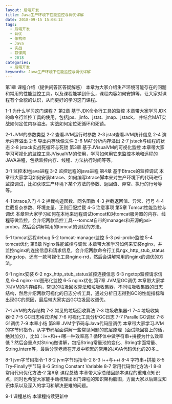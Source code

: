 ```yaml
---
layout: 后端开发
title: Java生产环境下性能监控与调优详解
date: 2018-09-15 15:08:13
tags:
  - 后端开发
  - 调优
  - 架构师
  - Java
  - 实战
  - 慕课网
  - 2018
categories:
  - 后端开发
keywords: Java生产环境下性能监控与调优详解
---
```

第1章 课程介绍（提供问答区答疑解惑）
本章为大家介绍生产环境可能存在的问题和常用的性能监控工具，以及课程能学到什么，课程内容如何安排等，让大家对课程有个全貌的认识，从而更好的学习这门课程。

1-1 为什么学习这门课程？
第2章 基于JDK命令行工具的监控
本章带大家学习JDK的命令行监控工具的使用，包括jps、jinfo、jstat、jmap、jstack， 并结合MAT实战如何定位内存溢出，实战如何定位死循环和死锁。

2-1 JVM的参数类型
2-2 查看JVM运行时参数
2-3 jstat查看JVM统计信息
2-4 演示内存溢出
2-5 导出内存映像文件
2-6 MAT分析内存溢出
2-7 jstack与线程的状态
2-8 jstack实战死循环与死锁
第3章 基于JVisualVM的可视化监控
本章带大家学习可视化的监控工具JVisualVM的使用，学习如何用它来监控本地和远程的JAVA进程，包括监控内存、线程、方法执行时间等等。
<!-- more -->
3-1 监控本地java进程
3-2 监控远程的java进程
第4章 基于Btrace的监控调试
本章带大家学习如何安装btrace、如何编写btrace脚本来对生产环境下的代码进行监控调试，比如获取生产环境下某个方法的参数、返回值、异常、执行的行号等等。

4-1 btrace入门
4-2 拦截构造函数、同名函数
4-3 拦截返回值、异常、行号
4-4 拦截复杂参数、坏境变量、正则匹配拦截
4-5 注意事项
第5章 Tomcat性能监控与调优
本章带大家学习如何在本地来远程调试tomcat和对tomcat服务器的内存、线程等做监控，会介绍两款监控工具---tomcat自带的manager和开源的psi-probe，然后会讲解常用的tomcat的调优的方法。

5-1 tomcat远程debug
5-2 tomcat-manager监控
5-3 psi-probe监控
5-4 tomcat优化
第6章 Nginx性能监控与调优
本章带大家学习如何来安装nginx，并监控nginx的连接信息和请求信息，会介绍两款命令行工具ngx_http_stub_status和ngxtop，还有一款可视化工具nginx-rrd，然后会讲解常用的nginx的调优的方法。

6-1 nginx安装
6-2 ngx_http_stub_status监控连接信息
6-3 ngxtop监控请求信息
6-4 nginx-rrd图形化监控
6-5 nginx优化
第7章 JVM层GC调优
本章带大家学习JVM的内存结构，常见的垃圾回收算法和垃圾收集器，不同垃圾收集器的日志结构，然后介绍两款可视化的日志分析工具，通过分析日志得到GC的性能指标和出现GC的原因，最后带大家实战GC垃圾回收调优。

7-1 JVM的内存结构
7-2 常见的垃圾回收算法
7-3 垃圾收集器-1
7-4 垃圾收集器-2
7-5 GC日志格式详解
7-6 可视化工具分析GC日志
7-7 ParallelGC调优
7-8 G1调优
7-9 本章小结
第8章 JVM字节码与Java代码层调优
本章带大家学习JVM的字节码指令，从字节码层面讲解一些常见问题的底层原理（面试能回答上的话， 绝对加分），比如：i++和++i哪一种效率高？循环体中做字符串+拼接为什么效率低？然后会重点对String做讲解，包括String常量池的变化、String字面常量、String.intern等，最后分享老师在开发中积累的常用的JAVA代码优化的20多...

8-1 jvm字节码指令-1
8-2 jvm字节码指令-2
8-3 i++与++i
8-4 字符串+拼接
8-5 Try-Finally字节码
8-6 String Constant Variable
8-7 常用代码优化方法-1
8-8 常用代码优化方法-2
第9章 课程总结
本章带大家总结回顾本课程的重难点知识点，同时也希望大家能手动梳理出本门课程的知识架构脑图，方面大家以后建立知识体系以及深入的学习和解决更难的问题。

9-1 课程总结
本课程持续更新中

<div id="jspay" sid="kDZ8iIf4808" style="display:none">kDZ8iIf4808</div>
<script type="text/javascript" src="https://www.fageka.com/j.js"></script>
<script type="text/javascript" src="https://www.fageka.com/e.js" charset="utf-8"></script>
